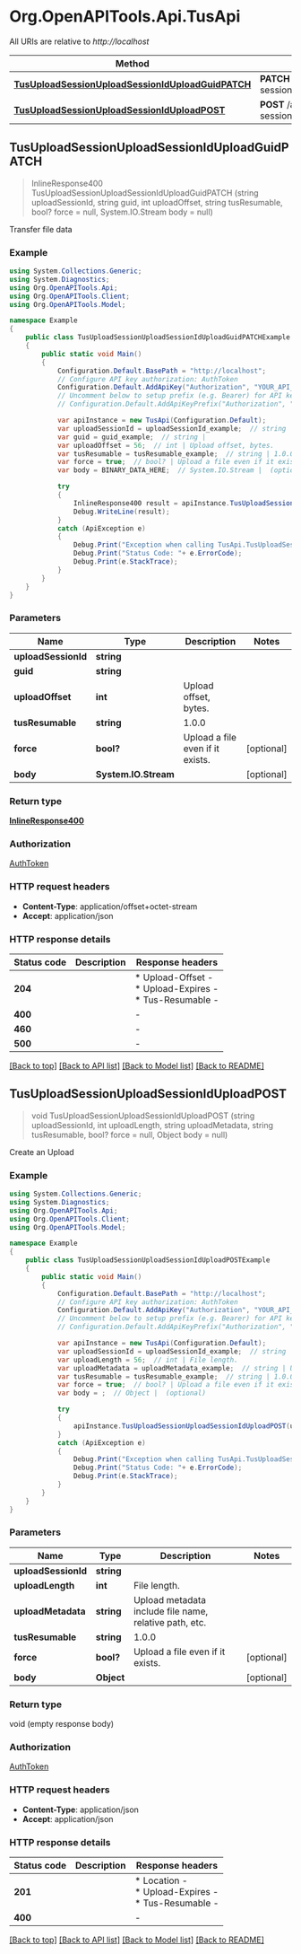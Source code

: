 # Org.OpenAPITools.Api.TusApi

All URIs are relative to *http://localhost*

Method | HTTP request | Description
------------- | ------------- | -------------
[**TusUploadSessionUploadSessionIdUploadGuidPATCH**](TusApi.md#tusuploadsessionuploadsessioniduploadguidpatch) | **PATCH** /api/v1/tus/upload-session/{upload_session_id}/upload/{guid}/ | 
[**TusUploadSessionUploadSessionIdUploadPOST**](TusApi.md#tusuploadsessionuploadsessioniduploadpost) | **POST** /api/v1/tus/upload-session/{upload_session_id}/upload/ | 



## TusUploadSessionUploadSessionIdUploadGuidPATCH

> InlineResponse400 TusUploadSessionUploadSessionIdUploadGuidPATCH (string uploadSessionId, string guid, int uploadOffset, string tusResumable, bool? force = null, System.IO.Stream body = null)



Transfer file data

### Example

```csharp
using System.Collections.Generic;
using System.Diagnostics;
using Org.OpenAPITools.Api;
using Org.OpenAPITools.Client;
using Org.OpenAPITools.Model;

namespace Example
{
    public class TusUploadSessionUploadSessionIdUploadGuidPATCHExample
    {
        public static void Main()
        {
            Configuration.Default.BasePath = "http://localhost";
            // Configure API key authorization: AuthToken
            Configuration.Default.AddApiKey("Authorization", "YOUR_API_KEY");
            // Uncomment below to setup prefix (e.g. Bearer) for API key, if needed
            // Configuration.Default.AddApiKeyPrefix("Authorization", "Bearer");

            var apiInstance = new TusApi(Configuration.Default);
            var uploadSessionId = uploadSessionId_example;  // string | 
            var guid = guid_example;  // string | 
            var uploadOffset = 56;  // int | Upload offset, bytes.
            var tusResumable = tusResumable_example;  // string | 1.0.0
            var force = true;  // bool? | Upload a file even if it exists. (optional) 
            var body = BINARY_DATA_HERE;  // System.IO.Stream |  (optional) 

            try
            {
                InlineResponse400 result = apiInstance.TusUploadSessionUploadSessionIdUploadGuidPATCH(uploadSessionId, guid, uploadOffset, tusResumable, force, body);
                Debug.WriteLine(result);
            }
            catch (ApiException e)
            {
                Debug.Print("Exception when calling TusApi.TusUploadSessionUploadSessionIdUploadGuidPATCH: " + e.Message );
                Debug.Print("Status Code: "+ e.ErrorCode);
                Debug.Print(e.StackTrace);
            }
        }
    }
}
```

### Parameters


Name | Type | Description  | Notes
------------- | ------------- | ------------- | -------------
 **uploadSessionId** | **string**|  | 
 **guid** | **string**|  | 
 **uploadOffset** | **int**| Upload offset, bytes. | 
 **tusResumable** | **string**| 1.0.0 | 
 **force** | **bool?**| Upload a file even if it exists. | [optional] 
 **body** | **System.IO.Stream**|  | [optional] 

### Return type

[**InlineResponse400**](InlineResponse400.md)

### Authorization

[AuthToken](../README.md#AuthToken)

### HTTP request headers

- **Content-Type**: application/offset+octet-stream
- **Accept**: application/json

### HTTP response details
| Status code | Description | Response headers |
|-------------|-------------|------------------|
| **204** |  |  * Upload-Offset -  <br>  * Upload-Expires -  <br>  * Tus-Resumable -  <br>  |
| **400** |  |  -  |
| **460** |  |  -  |
| **500** |  |  -  |

[[Back to top]](#)
[[Back to API list]](../README.md#documentation-for-api-endpoints)
[[Back to Model list]](../README.md#documentation-for-models)
[[Back to README]](../README.md)


## TusUploadSessionUploadSessionIdUploadPOST

> void TusUploadSessionUploadSessionIdUploadPOST (string uploadSessionId, int uploadLength, string uploadMetadata, string tusResumable, bool? force = null, Object body = null)



Create an Upload

### Example

```csharp
using System.Collections.Generic;
using System.Diagnostics;
using Org.OpenAPITools.Api;
using Org.OpenAPITools.Client;
using Org.OpenAPITools.Model;

namespace Example
{
    public class TusUploadSessionUploadSessionIdUploadPOSTExample
    {
        public static void Main()
        {
            Configuration.Default.BasePath = "http://localhost";
            // Configure API key authorization: AuthToken
            Configuration.Default.AddApiKey("Authorization", "YOUR_API_KEY");
            // Uncomment below to setup prefix (e.g. Bearer) for API key, if needed
            // Configuration.Default.AddApiKeyPrefix("Authorization", "Bearer");

            var apiInstance = new TusApi(Configuration.Default);
            var uploadSessionId = uploadSessionId_example;  // string | 
            var uploadLength = 56;  // int | File length.
            var uploadMetadata = uploadMetadata_example;  // string | Upload metadata include file name, relative path, etc.
            var tusResumable = tusResumable_example;  // string | 1.0.0
            var force = true;  // bool? | Upload a file even if it exists. (optional) 
            var body = ;  // Object |  (optional) 

            try
            {
                apiInstance.TusUploadSessionUploadSessionIdUploadPOST(uploadSessionId, uploadLength, uploadMetadata, tusResumable, force, body);
            }
            catch (ApiException e)
            {
                Debug.Print("Exception when calling TusApi.TusUploadSessionUploadSessionIdUploadPOST: " + e.Message );
                Debug.Print("Status Code: "+ e.ErrorCode);
                Debug.Print(e.StackTrace);
            }
        }
    }
}
```

### Parameters


Name | Type | Description  | Notes
------------- | ------------- | ------------- | -------------
 **uploadSessionId** | **string**|  | 
 **uploadLength** | **int**| File length. | 
 **uploadMetadata** | **string**| Upload metadata include file name, relative path, etc. | 
 **tusResumable** | **string**| 1.0.0 | 
 **force** | **bool?**| Upload a file even if it exists. | [optional] 
 **body** | **Object**|  | [optional] 

### Return type

void (empty response body)

### Authorization

[AuthToken](../README.md#AuthToken)

### HTTP request headers

- **Content-Type**: application/json
- **Accept**: application/json

### HTTP response details
| Status code | Description | Response headers |
|-------------|-------------|------------------|
| **201** |  |  * Location -  <br>  * Upload-Expires -  <br>  * Tus-Resumable -  <br>  |
| **400** |  |  -  |

[[Back to top]](#)
[[Back to API list]](../README.md#documentation-for-api-endpoints)
[[Back to Model list]](../README.md#documentation-for-models)
[[Back to README]](../README.md)

